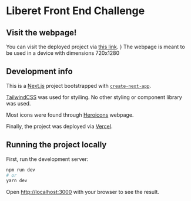 # Liberet Front End Challenge

## Visit the webpage!

You can visit the deployed project via [this link](https://cesarmtzliberetchallenge.vercel.app). }
The webpage is meant to be used in a device with dimensions 720x1280

## Development info

This is a [Next.js](https://nextjs.org/) project bootstrapped with [`create-next-app`](https://github.com/vercel/next.js/tree/canary/packages/create-next-app).

[TailwindCSS](https://tailwindcss.com) was used for styiling. No other styling or component library was used.

Most icons were found through [Heroicons](https://heroicons.com) webpage.

Finally, the project was deployed via [Vercel](https://vercel.com).

## Running the project locally

First, run the development server:

```bash
npm run dev
# or
yarn dev
```

Open [http://localhost:3000](http://localhost:3000) with your browser to see the result.
